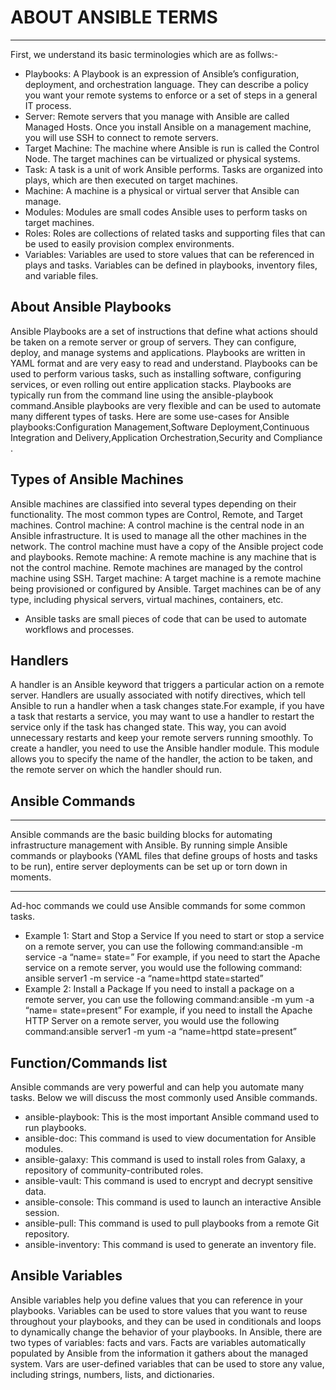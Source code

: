 # ABOUT ANSIBLE TERMS
***
First, we understand its basic terminologies which are as follws:-
- Playbooks: A Playbook is an expression of Ansible’s configuration, deployment, and orchestration language. They can describe a policy you want your remote systems to enforce or a set of steps in a general IT process.
- Server: Remote servers that you manage with Ansible are called Managed Hosts. Once you install Ansible on a management machine, you will use SSH to connect to remote servers.
- Target Machine: The machine where Ansible is run is called the Control Node. The target machines can be virtualized or physical systems.
- Task: A task is a unit of work Ansible performs. Tasks are organized into plays, which are then executed on target machines.
- Machine: A machine is a physical or virtual server that Ansible can manage.
- Modules: Modules are small codes Ansible uses to perform tasks on target machines.
- Roles: Roles are collections of related tasks and supporting files that can be used to easily provision complex environments.
- Variables: Variables are used to store values that can be referenced in plays and tasks. Variables can be defined in playbooks, inventory files, and variable files.
## About Ansible Playbooks
Ansible Playbooks are a set of instructions that define what actions should be taken on a remote server or group of servers. They can configure, deploy, and manage systems and applications. Playbooks are written in YAML format and are very easy to read and understand.
Playbooks can be used to perform various tasks, such as installing software, configuring services, or even rolling out entire application stacks. Playbooks are typically run from the command line using the ansible-playbook command.Ansible playbooks are very flexible and can be used to automate many different types of tasks. Here are some use-cases for Ansible playbooks:Configuration Management,Software Deployment,Continuous Integration and Delivery,Application Orchestration,Security and Compliance .
## Types of Ansible Machines
Ansible machines are classified into several types depending on their functionality. The most common types are Control, Remote, and Target machines.
Control machine: A control machine is the central node in an Ansible infrastructure. It is used to manage all the other machines in the network. The control machine must have a copy of the Ansible project code and playbooks.
Remote machine: A remote machine is any machine that is not the control machine. Remote machines are managed by the control machine using SSH.
Target machine: A target machine is a remote machine being provisioned or configured by Ansible. Target machines can be of any type, including physical servers, virtual machines, containers, etc.
- Ansible tasks are small pieces of code that can be used to automate workflows and processes.
## Handlers
A handler is an Ansible keyword that triggers a particular action on a remote server. Handlers are usually associated with notify directives, which tell Ansible to run a handler when a task changes state.For example, if you have a task that restarts a service, you may want to use a handler to restart the service only if the task has changed state. This way, you can avoid unnecessary restarts and keep your remote servers running smoothly.
To create a handler, you need to use the Ansible handler module. This module allows you to specify the name of the handler, the action to be taken, and the remote server on which the handler should run.
## Ansible Commands
***
Ansible commands are the basic building blocks for automating infrastructure management with Ansible. By running simple Ansible commands or playbooks (YAML files that define groups of hosts and tasks to be run), entire server deployments can be set up or torn down in moments.
*** 
Ad-hoc commands we could use Ansible commands for some common tasks.
- Example 1: Start and Stop a Service
If you need to start or stop a service on a remote server, you can use the following command:ansible -m service -a “name= state=” 
For example, if you need to start the Apache service on a remote server, you would use the following command: ansible server1 -m service -a “name=httpd state=started” 
- Example 2: Install a Package
If you need to install a package on a remote server, you can use the following command:ansible -m yum -a “name= state=present”
For example, if you need to install the Apache HTTP Server on a remote server, you would use the following command:ansible server1 -m yum -a “name=httpd state=present”
## Function/Commands list
Ansible commands are very powerful and can help you automate many tasks. Below we will discuss the most commonly used Ansible commands.
- ansible-playbook: This is the most important Ansible command used to run playbooks. 
- ansible-doc: This command is used to view documentation for Ansible modules.
- ansible-galaxy: This command is used to install roles from Galaxy, a repository of community-contributed roles.
- ansible-vault: This command is used to encrypt and decrypt sensitive data.
- ansible-console: This command is used to launch an interactive Ansible session.
- ansible-pull: This command is used to pull playbooks from a remote Git repository.
- ansible-inventory: This command is used to generate an inventory file.
## Ansible Variables
Ansible variables help you define values that you can reference in your playbooks. Variables can be used to store values that you want to reuse throughout your playbooks, and they can be used in conditionals and loops to dynamically change the behavior of your playbooks.
In Ansible, there are two types of variables: facts and vars. Facts are variables automatically populated by Ansible from the information it gathers about the managed system. Vars are user-defined variables that can be used to store any value, including strings, numbers, lists, and dictionaries.
